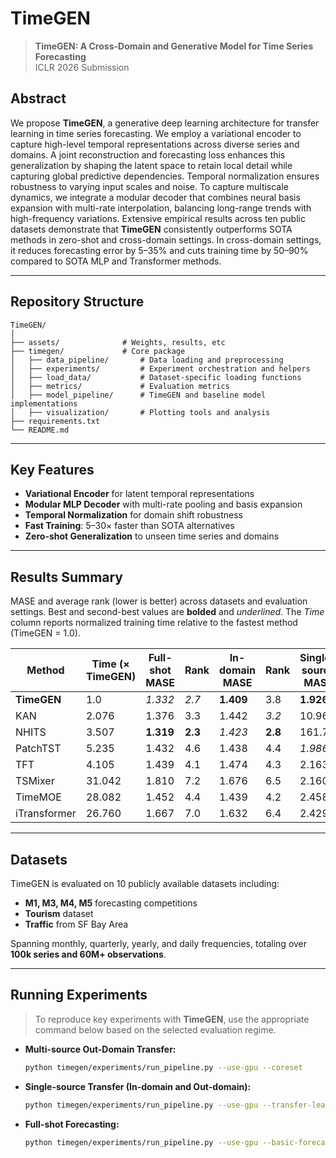 # TimeGEN

> **TimeGEN: A Cross-Domain and Generative Model for Time Series Forecasting**  
> ICLR 2026 Submission

## Abstract

We propose **TimeGEN**, a generative deep learning architecture for transfer learning in time series forecasting. We employ a variational encoder to capture high-level temporal representations across diverse series and domains. A joint reconstruction and forecasting loss enhances this generalization by shaping the latent space to retain local detail while capturing global predictive dependencies. Temporal normalization ensures robustness to varying input scales and noise. To capture multiscale dynamics, we integrate a modular decoder that combines neural basis expansion with multi-rate interpolation, balancing long-range trends with high-frequency variations. Extensive empirical results across ten public datasets demonstrate that **TimeGEN** consistently outperforms SOTA methods in zero-shot and cross-domain settings. In cross-domain settings, it reduces forecasting error by 5–35% and cuts training time by 50–90% compared to SOTA MLP and Transformer methods.

---

## Repository Structure


```
TimeGEN/
│
├── assets/              # Weights, results, etc
├── timegen/             # Core package
│   ├── data_pipeline/       # Data loading and preprocessing
│   ├── experiments/         # Experiment orchestration and helpers
│   ├── load_data/           # Dataset-specific loading functions
│   ├── metrics/             # Evaluation metrics
│   ├── model_pipeline/      # TimeGEN and baseline model implementations
│   ├── visualization/       # Plotting tools and analysis
├── requirements.txt
└── README.md
```


---

## Key Features

- **Variational Encoder** for latent temporal representations  
- **Modular MLP Decoder** with multi-rate pooling and basis expansion  
- **Temporal Normalization** for domain shift robustness  
- **Fast Training**: 5–30× faster than SOTA alternatives
- **Zero-shot Generalization** to unseen time series and domains 

---

## Results Summary

MASE and average rank (lower is better) across datasets and evaluation settings. Best and second-best values are **bolded** and _underlined_. The *Time* column reports normalized training time relative to the fastest method (TimeGEN = 1.0).

| Method | Time (× TimeGEN) | Full-shot MASE | Rank | In-domain MASE | Rank | Single-source MASE | Rank | Multi-source MASE | Rank |
|--------|------------------|----------------|------|----------------|------|---------------------|------|-------------------|------|
| **TimeGEN** | 1.0 | _1.332_ | _2.7_ | **1.409** | 3.8 | **1.926** | **2.9** | **1.549** | **2.0** |
| KAN | 2.076 | 1.376 | 3.3 | 1.442 | _3.2_ | 10.962 | 4.7 | _1.627_ | _3.5_ |
| NHITS | 3.507 | **1.319** | **2.3** | _1.423_ | **2.8** | 161.73 | 5.0 | 1.783 | 4.6 |
| PatchTST | 5.235 | 1.432 | 4.6 | 1.438 | 4.4 | _1.986_ | _3.5_ | 1.681 | 4.2 |
| TFT | 4.105 | 1.439 | 4.1 | 1.474 | 4.3 | 2.163 | 3.9 | 1.714 | 4.2 |
| TSMixer | 31.042 | 1.810 | 7.2 | 1.676 | 6.5 | 2.160 | 5.0 | 1.816 | 6.2 |
| TimeMOE | 28.082 | 1.452 | 4.4 | 1.439 | 4.2 | 2.458 | 5.1 | 1.869 | 5.4 |
| iTransformer | 26.760 | 1.667 | 7.0 | 1.632 | 6.4 | 2.429 | 5.4 | 2.416 | 5.1 |

---

## Datasets

TimeGEN is evaluated on 10 publicly available datasets including:

- **M1, M3, M4, M5** forecasting competitions
- **Tourism** dataset
- **Traffic** from SF Bay Area

Spanning monthly, quarterly, yearly, and daily frequencies, totaling over **100k series and 60M+ observations**.

---

## Running Experiments

> To reproduce key experiments with **TimeGEN**, use the appropriate command below based on the selected evaluation regime.


- **Multi-source Out-Domain Transfer:**
  ```bash
  python timegen/experiments/run_pipeline.py --use-gpu --coreset
  ```
- **Single-source Transfer (In-domain and Out-domain):**
  ```bash
  python timegen/experiments/run_pipeline.py --use-gpu --transfer-learning
  ```
- **Full-shot Forecasting:**
  ```bash
  python timegen/experiments/run_pipeline.py --use-gpu --basic-forecasting
  ```
